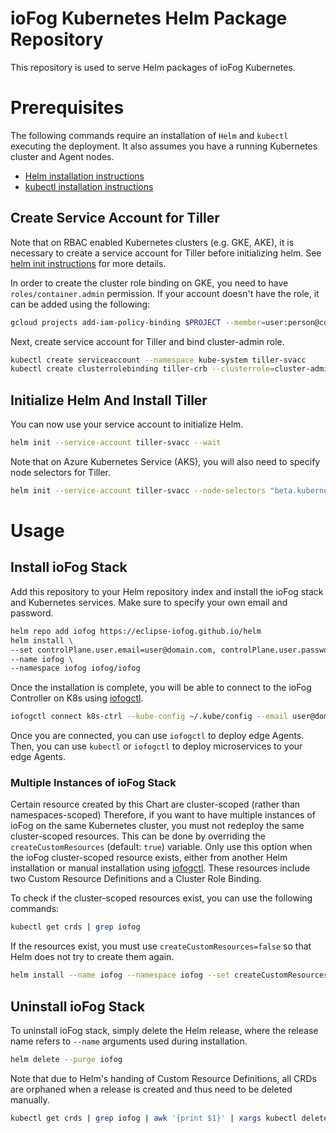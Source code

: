 # ioFog Kubernetes Helm Package Repository

This repository is used to serve Helm packages of ioFog Kubernetes.


# Prerequisites

The following commands require an installation of `Helm` and `kubectl` executing the deployment. It also assumes you have a running Kubernetes cluster and Agent nodes.

* [Helm installation instructions](https://helm.sh/docs/using_helm/#installing-helm)
* [kubectl installation instructions](https://kubernetes.io/docs/tasks/tools/install-kubectl/)


## Create Service Account for Tiller

Note that on RBAC enabled Kubernetes clusters (e.g. GKE, AKE), it is necessary to create a service account for Tiller before initializing helm. See [helm init instructions](https://helm.sh/docs/using_helm/#tiller-and-role-based-access-control) for more details.

In order to create the cluster role binding on GKE, you need to have `roles/container.admin` permission. If your account doesn't have the role, it can be added using the following:

```bash
gcloud projects add-iam-policy-binding $PROJECT --member=user:person@company.com --role=roles/container.admin
```

Next, create service account for Tiller and bind cluster-admin role.

```bash
kubectl create serviceaccount --namespace kube-system tiller-svacc
kubectl create clusterrolebinding tiller-crb --clusterrole=cluster-admin --serviceaccount=kube-system:tiller-svacc
```

## Initialize Helm And Install Tiller

You can now use your service account to initialize Helm.

```bash
helm init --service-account tiller-svacc --wait
```

Note that on Azure Kubernetes Service (AKS), you will also need to specify node selectors for Tiller.

```bash
helm init --service-account tiller-svacc --node-selectors "beta.kubernetes.io/os"="linux" --wait
```

# Usage

## Install ioFog Stack

Add this repository to your Helm repository index and install the ioFog stack and Kubernetes services. Make sure to specify your own email and password.

```bash
helm repo add iofog https://eclipse-iofog.github.io/helm
helm install \
--set controlPlane.user.email=user@domain.com, controlPlane.user.password=any123password345 \
--name iofog \
--namespace iofog iofog/iofog
```

Once the installation is complete, you will be able to connect to the ioFog Controller on K8s using [iofogctl](https://iofog.org/docs/1.3.0/tools/iofogctl/usage.html).

```bash
iofogctl connect k8s-ctrl --kube-config ~/.kube/config --email user@domain.com --pass any123password345
```

Once you are connected, you can use `iofogctl` to deploy edge Agents. Then, you can use `kubectl` or `iofogctl` to deploy microservices to your edge Agents.

### Multiple Instances of ioFog Stack

Certain resource created by this Chart are cluster-scoped (rather than namespaces-scoped) Therefore, if you want to have multiple instances of ioFog on the same Kubernetes cluster, you must not redeploy the same cluster-scoped resources. This can be done by overriding the `createCustomResources` (default: `true`) variable.
 Only use this option when the ioFog cluster-scoped resource exists, either from another Helm installation or manual installation using [iofogctl](https://github.com/eclipse-iofog/iofogctl). These resources include two Custom Resource Definitions and a Cluster Role Binding.

To check if the cluster-scoped resources exist, you can use the following commands:
```bash
kubectl get crds | grep iofog
```
If the resources exist, you must use `createCustomResources=false` so that Helm does not try to create them again. 

```bash
helm install --name iofog --namespace iofog --set createCustomResources=false iofog/iofog
```

## Uninstall ioFog Stack

To uninstall ioFog stack, simply delete the Helm release, where the release name refers to `--name` arguments used during installation. 

```bash
helm delete --purge iofog
```

Note that due to Helm's handing of Custom Resource Definitions, all CRDs are orphaned when a release is created and thus need to be deleted manually.

```bash
kubectl get crds | grep iofog | awk '{print $1}' | xargs kubectl delete crds
```
